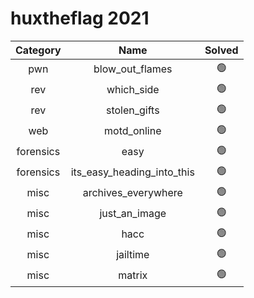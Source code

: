 # huxtheflag 2021

| Category | Name | Solved |
|:---:|:---:|:---:|
| pwn | blow_out_flames | :green_circle: |
| rev | which_side | :green_circle: |
| rev | stolen_gifts | :green_circle: |
| web | motd_online | :green_circle: |
| forensics | easy | :green_circle: |
| forensics | its_easy_heading_into_this | :green_circle: |
| misc | archives_everywhere | :green_circle: |
| misc | just_an_image | :green_circle: |
| misc | hacc | :green_circle: |
| misc | jailtime | :green_circle: |
| misc | matrix | :green_circle: |